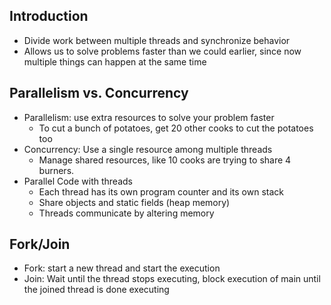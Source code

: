 ## Introduction 
- Divide work between multiple threads and synchronize behavior
- Allows us to solve problems faster than we could earlier, since now multiple things can happen at the same time

## Parallelism vs. Concurrency
- Parallelism: use extra resources to solve your problem faster
	- To cut a bunch of potatoes, get 20 other cooks to cut the potatoes too
- Concurrency: Use a single resource among multiple threads
	- Manage shared resources, like 10 cooks are trying to share 4 burners.
- Parallel Code with threads
	- Each thread has its own program counter and its own stack
	- Share objects and static fields (heap memory)
	- Threads communicate by altering memory

## Fork/Join
- Fork: start a new thread and start the execution
- Join: Wait until the thread stops executing, block execution of main until the joined thread is done executing